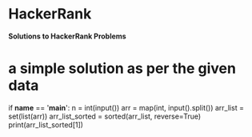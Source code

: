 # HackerRank
**Solutions to HackerRank Problems** 
# a simple solution as per the given data

if __name__ == '__main__':
    n = int(input())
    arr = map(int, input().split())
    arr_list = set(list(arr))
    arr_list_sorted = sorted(arr_list, reverse=True)
    print(arr_list_sorted[1])
